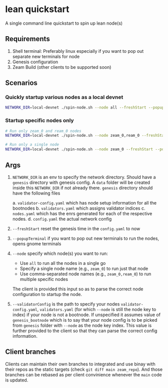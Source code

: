 # lean quickstart

A single command line quickstart to spin up lean node(s)

## Requirements

1. Shell terminal: Preferably linux especially if you want to pop out separate new terminals for node
2. Genesis configuration
3. Zeam Build (other clients to be supported soon)

## Scenarios

### Quickly startup various nodes as a local devnet

```sh
NETWORK_DIR=local-devnet ./spin-node.sh --node all --freshStart --popupTerminal
```

### Startup specific nodes only

```sh
# Run only zeam_0 and ream_0 nodes
NETWORK_DIR=local-devnet ./spin-node.sh --node zeam_0,ream_0 --freshStart --popupTerminal

# Run only a single node
NETWORK_DIR=local-devnet ./spin-node.sh --node zeam_0 --freshStart --popupTerminal
```
  
## Args

1. `NETWORK_DIR` is an env to specify the network directory. Should have a `genesis` directory with genesis config. A `data` folder will be created inside this `NETWORK_DIR` if not already there.
  `genesis` directory should have the following files

    a. `validator-config.yaml` which has node setup information for all the bootnodes
    b. `validators.yaml` which assigns validator indices
    c. `nodes.yaml` which has the enrs generated for each of the respective nodes.
    d. `config.yaml` the actual network config

2. `--freshStart` reset the genesis time in the `config.yaml` to now
3. `--popupTerminal` if you want to pop out new terminals to run the nodes, opens gnome terminals
4. `--node` specify which node(s) you want to run:
   - Use `all` to run all the nodes in a single go
   - Specify a single node name (e.g., `zeam_0`) to run just that node
   - Use comma-separated node names (e.g., `zeam_0,ream_0`) to run multiple specific nodes
   
   The client is provided this input so as to parse the correct node configuration to startup the node.
5. `--validatorConfig` is the path to specify your nodes `validator-config.yaml`, `validators.yaml` (for which `--node` is still the node key to index) if your node is not a bootnode. 
  If unspecified it assumes value of `genesis_bootnode` which is to say that your node config is to be picked from `genesis` folder with `--node` as the node key index.
  This value is further provided to the client so that they can parse the correct config information.

## Client branches

Clients can maintain their own branches to integrated and use binay with their repos as the static targets (check `git diff main zeam_repo`). And those branches can be rebased as per client convinience whenever the `main` code is updated.